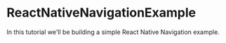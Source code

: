 # ReactNativeNavigationExample
In this tutorial we'll be building a simple React Native Navigation example.
